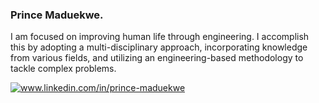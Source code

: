### Prince Maduekwe.
I am focused on improving human life through engineering. 
I accomplish this by adopting a multi-disciplinary approach, incorporating knowledge from various fields, and utilizing an engineering-based methodology to tackle complex problems.

<div id="badges">
  <a href="www.linkedin.com/in/prince-maduekwe"><img src="https://img.shields.io/badge/LinkedIn-blue?style=for-the-badge&logo=linkedin&logoColor=white" alt="www.linkedin.com/in/prince-maduekwe"/>
</div>
